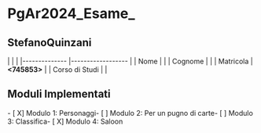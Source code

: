  # PgAr2024_Esame_<StefanoQuinzani>
 ## StefanoQuinzani
 |
 |
 |
 |-------------- |------------------ |
 | Nome
 | **<Stefano>**
 |
 | Cognome
 | **<Quinzani>**
 |
 | Matricola
 | **<745853>**
 |
 | Corso di Studi | **<Ingegneria Informatica>** |
 ## Moduli Implementati
 <!-- Spuntare con una ’X’ tra le quadre i moduli implementati-->- [ X] Modulo 1: Personaggi- [ ] Modulo 2: Per un pugno di carte- [ ] Modulo 3: Classifica- [ X] Modulo 4: Saloon